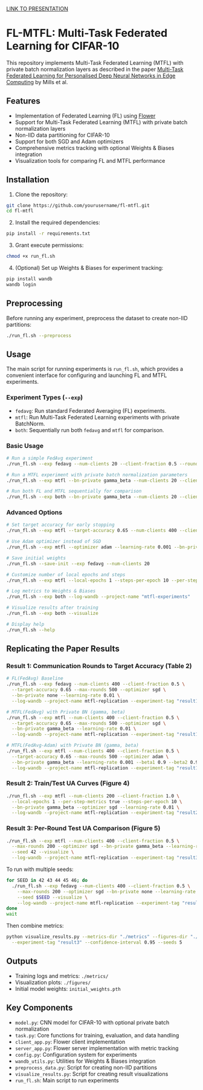 
[LINK TO PRESENTATION](https://docs.google.com/presentation/d/1vfwNqKFygIGigWbXPIDg9N_tnA0vYe0oKv9sF4LdSPU/edit?usp=sharing)

# FL-MTFL: Multi-Task Federated Learning for CIFAR-10

This repository implements Multi-Task Federated Learning (MTFL) with private batch normalization layers as described in the paper [Multi-Task Federated Learning for Personalised Deep Neural Networks in Edge Computing](https://arxiv.org/abs/2007.09236) by Mills et al.

## Features

- Implementation of Federated Learning (FL) using [Flower](https://flower.dev)
- Support for Multi-Task Federated Learning (MTFL) with private batch normalization layers
- Non-IID data partitioning for CIFAR-10
- Support for both SGD and Adam optimizers
- Comprehensive metrics tracking with optional Weights & Biases integration
- Visualization tools for comparing FL and MTFL performance

## Installation

1. Clone the repository:
```bash
git clone https://github.com/yourusername/fl-mtfl.git
cd fl-mtfl
```

2. Install the required dependencies:
```bash
pip install -r requirements.txt
```

3. Grant execute permissions:
```bash
chmod +x run_fl.sh
```

4. (Optional) Set up Weights & Biases for experiment tracking:
```bash
pip install wandb
wandb login
```

## Preprocessing

Before running any experiment, preprocess the dataset to create non-IID partitions:

```bash
./run_fl.sh --preprocess
```

## Usage

The main script for running experiments is `run_fl.sh`, which provides a convenient interface for configuring and launching FL and MTFL experiments.

### Experiment Types (`--exp`)

* `fedavg`: Run standard Federated Averaging (FL) experiments.
* `mtfl`: Run Multi-Task Federated Learning experiments with private BatchNorm.
* `both`: Sequentially run both `fedavg` and `mtfl` for comparison.

### Basic Usage

```bash
# Run a simple FedAvg experiment
./run_fl.sh --exp fedavg --num-clients 20 --client-fraction 0.5 --rounds 10

# Run a MTFL experiment with private batch normalization parameters
./run_fl.sh --exp mtfl --bn-private gamma_beta --num-clients 20 --client-fraction 0.5 --rounds 10

# Run both FL and MTFL sequentially for comparison
./run_fl.sh --exp both --bn-private gamma_beta --num-clients 20 --client-fraction 0.5 --rounds 10
```

### Advanced Options

```bash
# Set target accuracy for early stopping
./run_fl.sh --exp mtfl --target-accuracy 0.65 --num-clients 400 --client-fraction 0.5

# Use Adam optimizer instead of SGD
./run_fl.sh --exp mtfl --optimizer adam --learning-rate 0.001 --bn-private gamma_beta

# Save initial weights
./run_fl.sh --save-init --exp fedavg --num-clients 20

# Customize number of local epochs and steps
./run_fl.sh --exp mtfl --local-epochs 1 --steps-per-epoch 10 --per-step-metrics true

# Log metrics to Weights & Biases
./run_fl.sh --exp both --log-wandb --project-name "mtfl-experiments"

# Visualize results after training
./run_fl.sh --exp both --visualize

# Display help
./run_fl.sh --help
```

## Replicating the Paper Results

### Result 1: Communication Rounds to Target Accuracy (Table 2)

```bash
# FL(FedAvg) Baseline
./run_fl.sh --exp fedavg --num-clients 400 --client-fraction 0.5 \
  --target-accuracy 0.65 --max-rounds 500 --optimizer sgd \
  --bn-private none --learning-rate 0.01 \
  --log-wandb --project-name mtfl-replication --experiment-tag "result1-fedavg"

# MTFL(FedAvg) with Private BN (gamma, beta)
./run_fl.sh --exp mtfl --num-clients 400 --client-fraction 0.5 \
  --target-accuracy 0.65 --max-rounds 500 --optimizer sgd \
  --bn-private gamma_beta --learning-rate 0.01 \
  --log-wandb --project-name mtfl-replication --experiment-tag "result1-mtfl-fedavg"

# MTFL(FedAvg-Adam) with Private BN (gamma, beta)
./run_fl.sh --exp mtfl --num-clients 400 --client-fraction 0.5 \
  --target-accuracy 0.65 --max-rounds 500 --optimizer adam \
  --bn-private gamma_beta --learning-rate 0.001 --beta1 0.9 --beta2 0.999 \
  --log-wandb --project-name mtfl-replication --experiment-tag "result1-mtfl-fedavg-adam"
```

### Result 2: Train/Test UA Curves (Figure 4)

```bash
./run_fl.sh --exp mtfl --num-clients 200 --client-fraction 1.0 \
  --local-epochs 1 --per-step-metrics true --steps-per-epoch 10 \
  --bn-private gamma_beta --optimizer sgd --learning-rate 0.01 \
  --log-wandb --project-name mtfl-replication --experiment-tag "result2-mtfl-gamma-beta"
```

### Result 3: Per-Round Test UA Comparison (Figure 5)

```bash
./run_fl.sh --exp mtfl --num-clients 400 --client-fraction 0.5 \
  --max-rounds 200 --optimizer sgd --bn-private gamma_beta --learning-rate 0.01 \
  --seed 42 --visualize \
  --log-wandb --project-name mtfl-replication --experiment-tag "result3-mtfl-fedavg-seed1"
```

To run with multiple seeds:

```bash
for SEED in 42 43 44 45 46; do
  ./run_fl.sh --exp fedavg --num-clients 400 --client-fraction 0.5 \
    --max-rounds 200 --optimizer sgd --bn-private none --learning-rate 0.01 \
    --seed $SEED --visualize \
    --log-wandb --project-name mtfl-replication --experiment-tag "result3-fedavg-seed$SEED" &
done
wait
```

Then combine metrics:

```bash
python visualize_results.py --metrics-dir "./metrics" --figures-dir "./figures" \
  --experiment-tag "result3" --confidence-interval 0.95 --seeds 5
```

## Outputs

* Training logs and metrics: `./metrics/`
* Visualization plots: `./figures/`
* Initial model weights: `initial_weights.pth`

## Key Components

* `model.py`: CNN model for CIFAR-10 with optional private batch normalization
* `task.py`: Core functions for training, evaluation, and data handling
* `client_app.py`: Flower client implementation
* `server_app.py`: Flower server implementation with metric tracking
* `config.py`: Configuration system for experiments
* `wandb_utils.py`: Utilities for Weights & Biases integration
* `preprocess_data.py`: Script for creating non-IID partitions
* `visualize_results.py`: Script for creating result visualizations
* `run_fl.sh`: Main script to run experiments
